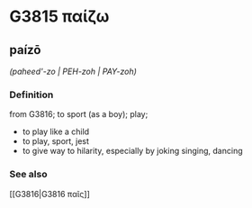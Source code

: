 # G3815 παίζω

## paízō

_(paheed'-zo | PEH-zoh | PAY-zoh)_

### Definition

from G3816; to sport (as a boy); play; 

- to play like a child
- to play, sport, jest
- to give way to hilarity, especially by joking singing, dancing

### See also

[[G3816|G3816 παῖς]]
